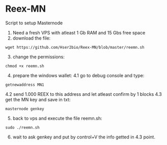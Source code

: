 # Reex-MN
Script to setup Masternode

1. Need a fresh VPS with atleast 1 Gb RAM and 15 Gbs free space
2. download the file: 
```
wget https://github.com/Hser2bio/Reex-MN/blob/master/reemn.sh
```
3. change the permissions:
```
chmod +x reemn.sh
```
4. prepare the windows wallet:
4.1 go to debug console and type:
```
getnewaddress MN1
```
4.2 send 1.000 REEX to this address and let atleast confirm by 1 blocks
4.3 get the MN key and save in txt:
```
masternode genkey
```
5. back to vps and execute the file reemn.sh:
```
sudo ./reemn.sh
```
6. wait to ask genkey and put by control+V the info getted in 4.3 point.

